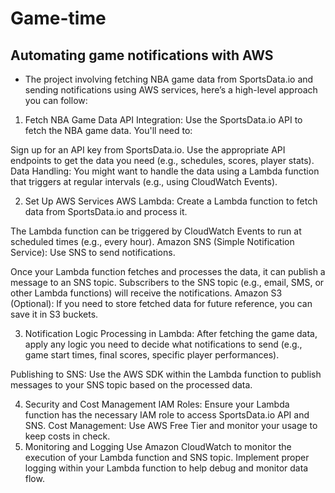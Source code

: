 # Game-time
## Automating game notifications with AWS
- The project involving fetching NBA game data from SportsData.io and sending notifications using AWS services, here’s a high-level approach you can follow:
1. Fetch NBA Game Data
API Integration: Use the SportsData.io API to fetch the NBA game data. You'll need to:

Sign up for an API key from SportsData.io.
Use the appropriate API endpoints to get the data you need (e.g., schedules, scores, player stats).
Data Handling: You might want to handle the data using a Lambda function that triggers at regular intervals (e.g., using CloudWatch Events).

2. Set Up AWS Services
AWS Lambda: Create a Lambda function to fetch data from SportsData.io and process it.

The Lambda function can be triggered by CloudWatch Events to run at scheduled times (e.g., every hour).
Amazon SNS (Simple Notification Service): Use SNS to send notifications.

Once your Lambda function fetches and processes the data, it can publish a message to an SNS topic.
Subscribers to the SNS topic (e.g., email, SMS, or other Lambda functions) will receive the notifications.
Amazon S3 (Optional): If you need to store fetched data for future reference, you can save it in S3 buckets.

3. Notification Logic
Processing in Lambda: After fetching the game data, apply any logic you need to decide what notifications to send (e.g., game start times, final scores, specific player performances).

Publishing to SNS: Use the AWS SDK within the Lambda function to publish messages to your SNS topic based on the processed data.

4. Security and Cost Management
IAM Roles: Ensure your Lambda function has the necessary IAM role to access SportsData.io API and SNS.
Cost Management: Use AWS Free Tier and monitor your usage to keep costs in check.
5. Monitoring and Logging
Use Amazon CloudWatch to monitor the execution of your Lambda function and SNS topic.
Implement proper logging within your Lambda function to help debug and monitor data flow.